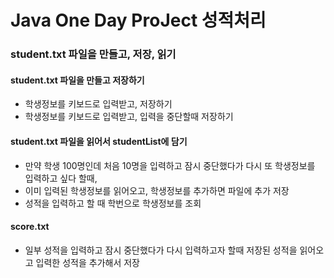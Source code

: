 # Java One Day ProJect 성적처리

### student.txt 파일을 만들고, 저장, 읽기

#### student.txt 파일을 만들고 저장하기
* 학생정보를 키보드로 입력받고, 저장하기
* 학생정보를 키보드로 입력받고, 입력을 중단할때 저장하기

#### student.txt 파일을 읽어서 studentList에 담기
* 만약 학생 100명인데 처음 10명을 입력하고 잠시 중단했다가 다시 또 학생정보를 입력하고 싶다 할때,
* 이미 입력된 학생정보를 읽어오고, 학생정보를 추가하면 파일에 추가 저장
* 성적을 입력하고 할 때 학번으로 학생정보를 조회

#### score.txt
* 일부 성적을 입력하고 잠시 중단했다가 다시 입력하고자 할때 저장된 성적을 읽어오고 입력한 성적을 추가해서 저장